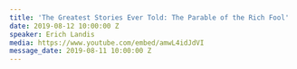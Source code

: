 ```yaml
---
title: 'The Greatest Stories Ever Told: The Parable of the Rich Fool'
date: 2019-08-12 10:00:00 Z
speaker: Erich Landis
media: https://www.youtube.com/embed/amwL4idJdVI
message_date: 2019-08-11 10:00:00 Z
---
```



